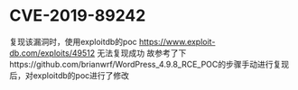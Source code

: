 # CVE-2019-89242
复现该漏洞时，使用exploitdb的poc https://www.exploit-db.com/exploits/49512 无法复现成功
故参考了下https://github.com/brianwrf/WordPress_4.9.8_RCE_POC的步骤手动进行复现后，对exploitdb的poc进行了修改


